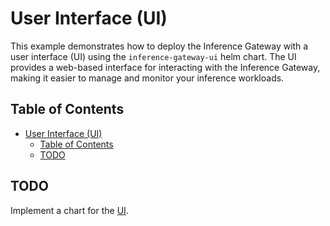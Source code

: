 # User Interface (UI)

This example demonstrates how to deploy the Inference Gateway with a user interface (UI) using the `inference-gateway-ui` helm chart. The UI provides a web-based interface for interacting with the Inference Gateway, making it easier to manage and monitor your inference workloads.

## Table of Contents

- [User Interface (UI)](#user-interface-ui)
  - [Table of Contents](#table-of-contents)
  - [TODO](#todo)

## TODO

Implement a chart for the [UI](https://github.com/inference-gateway/ui).
